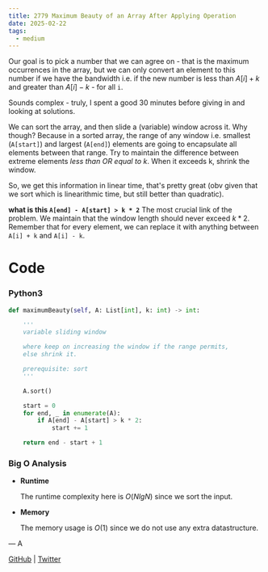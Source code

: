 ```yaml
---
title: 2779 Maximum Beauty of an Array After Applying Operation
date: 2025-02-22
tags:
  - medium
---
```


Our goal is to pick a number that we can agree on - that is the maximum occurrences in the array, but we can only convert an element to this number if we have the bandwidth i.e. if the new number is less than $A[i] + k$ and greater than $A[i] - k$ - for all `i`.

Sounds complex - truly, I spent a good 30 minutes before giving in and looking at solutions.

We can sort the array, and then slide a (variable) window across it. Why though? Because in a sorted array, the range of any window i.e. smallest (`A[start]`) and largest (`A[end]`) elements are going to encapsulate all elements between that range. Try to maintain the difference between extreme elements _less than OR equal to k_. When it exceeds k, shrink the window.

So, we get this information in linear time, that's pretty great (obv given that we sort which is linearithmic time, but still better than quadratic).

**what is this `A[end] - A[start] > k * 2`**
The most crucial link of the problem. We maintain that the window length should never exceed $k * 2$. Remember that for every element, we can replace it with anything between `A[i] + k` and `A[i] - k`.

# Code

### Python3

```python
def maximumBeauty(self, A: List[int], k: int) -> int:

    '''
    variable sliding window

    where keep on increasing the window if the range permits,
    else shrink it.

    prerequisite: sort
    '''

    A.sort()

    start = 0
    for end, _ in enumerate(A):
        if A[end] - A[start] > k * 2:
            start += 1

    return end - start + 1
```

### Big O Analysis

- **Runtime**

  The runtime complexity here is $O(N lg N)$ since we sort the input.

- **Memory**

  The memory usage is $O(1)$ since we do not use any extra datastructure.

— A

[GitHub](https://github.com/AtharvaKamble) | [Twitter](https://twitter.com/AtharvaKamble07)
